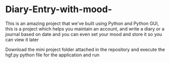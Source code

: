 # Diary-Entry-with-mood-
This is an amazing project that we've built using Python and Python GUI, this is a project which helps you maintain an account, and write a diary or a journal based on date and you can even set your mood and store it so you can view it later


Download the mini project folder attached in the repository and execute the hgf.py python file for the application and run
